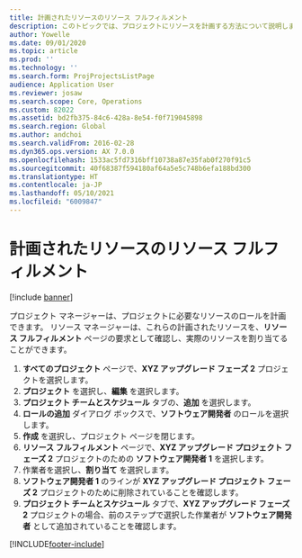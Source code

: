 ```yaml
---
title: 計画されたリソースのリソース フルフィルメント
description: このトピックでは、プロジェクトにリソースを計画する方法について説明します。
author: Yowelle
ms.date: 09/01/2020
ms.topic: article
ms.prod: ''
ms.technology: ''
ms.search.form: ProjProjectsListPage
audience: Application User
ms.reviewer: josaw
ms.search.scope: Core, Operations
ms.custom: 82022
ms.assetid: bd2fb375-84c6-428a-8e54-f0f719045898
ms.search.region: Global
ms.author: andchoi
ms.search.validFrom: 2016-02-28
ms.dyn365.ops.version: AX 7.0.0
ms.openlocfilehash: 1533ac5fd7316bff10738a87e35fab0f270f91c5
ms.sourcegitcommit: 40f68387f594180af64a5e5c748b6efa188bd300
ms.translationtype: HT
ms.contentlocale: ja-JP
ms.lasthandoff: 05/10/2021
ms.locfileid: "6009847"
---
```

# <a name="resource-fulfillment-for-planned-resources"></a>計画されたリソースのリソース フルフィルメント

[!include [banner](../includes/banner.md)]

プロジェクト マネージャーは、プロジェクトに必要なリソースのロールを計画できます。 リソース マネージャーは、これらの計画されたリソースを、**リソース フルフィルメント** ページの要求として確認し、実際のリソースを割り当てることができます。

1. **すべてのプロジェクト** ページで、**XYZ アップグレード フェーズ 2** プロジェクトを選択します。
2. **プロジェクト** を選択し、**編集** を選択します。
3. **プロジェクト チームとスケジュール** タブの、**追加** を選択します。
4. **ロールの追加** ダイアログ ボックスで、**ソフトウェア開発者** のロールを選択します。
5. **作成** を選択し、プロジェクト ページを閉じます。
6. **リソース フルフィルメント** ページで、**XYZ アップグレード プロジェクト フェーズ 2** プロジェクトのための **ソフトウェア開発者 1** を選択します。
7. 作業者を選択し、**割り当て** を選択します。
8. **ソフトウェア開発者 1** のラインが **XYZ アップグレード プロジェクト フェーズ 2** プロジェクトのために削除されていることを確認します。
9. **プロジェクト チームとスケジュール** タブで、**XYZ アップグレード フェーズ 2** プロジェクトの場合、前のステップで選択した作業者が **ソフトウェア開発者** として追加されていることを確認します。


[!INCLUDE[footer-include](../includes/footer-banner.md)]